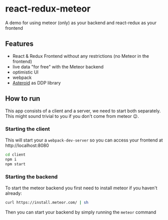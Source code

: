 # react-redux-meteor
A demo for using meteor (only) as your backend and react-redux as your frontend

## Features

- React & Redux Frontend without any restrictions (no Meteor in the frontend)
- live data "for free" with the Meteor backend
- optimistic UI
- webpack
- [Asteroid](https://github.com/mondora/asteroid) as DDP library

## How to run

This app consists of a client and a server, we need to start both separately. This might sound trivial to you if you don't come from meteor 😉.

### Starting the client

This will start your a `webpack-dev-server` so you can access your frontend at http://localhost:8080
```sh
cd client
npm i
npm start
```

### Starting the backend

To start the meteor backend you first need to install meteor if you haven't already:
```sh
curl https://install.meteor.com/ | sh
```
Then you can start your backend by simply running the `meteor` command
